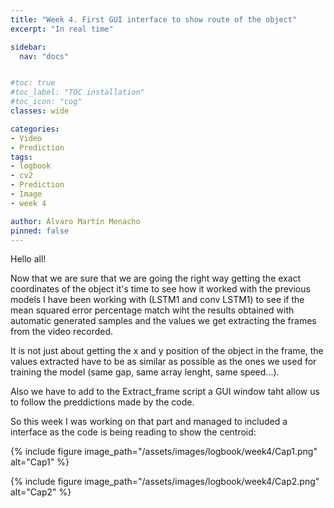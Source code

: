 ```yaml
---
title: "Week 4. First GUI interface to show route of the object"
excerpt: "In real time"

sidebar:
  nav: "docs"


#toc: true
#toc_label: "TOC installation"
#toc_icon: "cog"
classes: wide

categories:
- Video
- Prediction
tags:
- logbook
- cv2
- Prediction
- Image
- week 4

author: Álvaro Martín Menacho
pinned: false
---
```


Hello all!

Now that we are sure that we are going the right way getting the exact coordinates of the object it's time to see how it worked with the previous models I have been working with (LSTM1 and conv LSTM1) to see if the mean squared error percentage match wiht the results obtained with automatic generated samples and the values we get extracting the frames from the video recorded.

It is not just about getting the x and y position of the object in the frame, the values extracted have to be as similar as possible as the ones we used for training the model (same gap, same array lenght, same speed...).

Also we have to add to the Extract_frame script a GUI window taht allow us to follow the preddictions made by the code.

So this week I was working on that part and managed to included a interface as the code is being reading to show the centroid:


{% include figure image_path="/assets/images/logbook/week4/Cap1.png" alt="Cap1" %}

{% include figure image_path="/assets/images/logbook/week4/Cap2.png" alt="Cap2" %}
